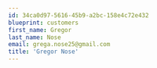 ```yaml
---
id: 34ca0d97-5616-45b9-a2bc-158e4c72e432
blueprint: customers
first_name: Gregor
last_name: Nose
email: grega.nose25@gmail.com
title: 'Gregor Nose'
---
```

